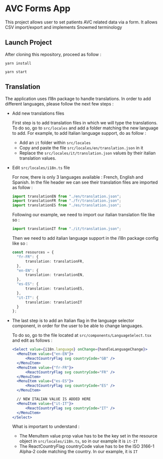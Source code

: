 # AVC Forms App

This project allows user to set patients AVC related data via a form. It allows CSV import/export and implements Snowmed terminology

## Launch Project

After cloning this repository, proceed as follow :

`yarn install`

`yarn start`

## Translation

The application uses I18n package to handle translations. In order to add different languages, please follow the next few steps : 

- Add new translations files

    First step is to add translation files in which we will type the translations. To do so, go to `src/locales` and add a folder matching the new language to add. For example, to add Italian language support, do as follow :
  
  - Add an `it` folder within `src/locales`
  - Copy and paste the file `src/locales/en/translation.json` in it
  - Replace the `src/locales/it/translation.json` values by their italian translation values.

- Edit `src/locales/i18n.ts` file
  
    For now, there is only 3 languages available : French, English and Spanish. In the file header we can see their translation files are imported as follow :

    ```typescript
    import translationEN from "./en/translation.json";
    import translationFR from "./fr/translation.json";
    import translationES from "./es/translation.json";
    ```

    Following our example, we need to import our italian translation file like so :

    ```typescript
    import translationIT from "./it/translation.json";
    ```

    Then we need to add italian language support in the i18n package config like so :

  ```typescript 
  const resources = {
    "fr-FR": {
        translation: translationFR,
    },
    "en-EN": {
        translation: translationEN,
    },
    "es-ES": {
        translation: translationES,
    },
    "it-IT": {
        translation: translationIT
    }
  };
  ```

- The last step is to add an Italian flag in the language selector component, in order for the user to be able to change languages.
  
  To do so, go to the file located at `src/components/LanguageSelect.tsx` and edit as follows :

  ```jsx
  <Select value={i18n.language} onChange={handleLanguageChange}>
    <MenuItem value={"en-EN"}>
        <ReactCountryFlag svg countryCode="GB" />
    </MenuItem>
    <MenuItem value={"fr-FR"}>
        <ReactCountryFlag svg countryCode="FR" />
    </MenuItem>
    <MenuItem value={"es-ES"}>
        <ReactCountryFlag svg countryCode="ES" />
    </MenuItem>

    // NEW ITALIAN VALUE IS ADDED HERE
    <MenuItem value={"it-IT"}>
        <ReactCountryFlag svg countryCode="IT" />
    </MenuItem>
  </Select>
  ```

    What is important to understand :
    - The MenuItem value prop value has to be the key set in the resource object in `src/locales/i18n.ts`, so in our example it is `it-IT`
    - The ReactCountryFlag countryCode value has to be the ISO 3166-1 Alpha-2 code matching the country. In our example, it is `IT`
